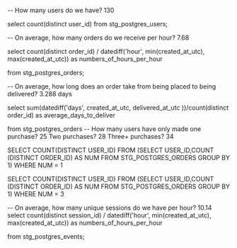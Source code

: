-- How many users do we have? 130

select count(distinct user_id) from stg_postgres_users;

-- On average, how many orders do we receive per hour? 7.68

select 
count(distinct order_id) / datediff('hour', min(created_at_utc), max(created_at_utc)) as numbers_of_hours_per_hour

from stg_postgres_orders;

-- On average, how long does an order take from being placed to being delivered? 3.288 days

select sum(datediff('days', created_at_utc, delivered_at_utc ))/count(distinct order_id)  as average_days_to_deliver 

from stg_postgres_orders
-- How many users have only made one purchase?  25
Two purchases? 28
Three+ purchases? 34

SELECT COUNT(DISTINCT USER_ID)
FROM (SELECT USER_ID,COUNT (DISTINCT ORDER_ID) AS NUM FROM STG_POSTGRES_ORDERS
GROUP BY 1) 
WHERE NUM = 1

SELECT COUNT(DISTINCT USER_ID)
FROM (SELECT USER_ID,COUNT (DISTINCT ORDER_ID) AS NUM FROM STG_POSTGRES_ORDERS
GROUP BY 1) 
WHERE NUM = 3

-- On average, how many unique sessions do we have per hour? 10.14
select 
count(distinct session_id) / datediff('hour', min(created_at_utc), max(created_at_utc)) as numbers_of_hours_per_hour

from stg_postgres_events;

